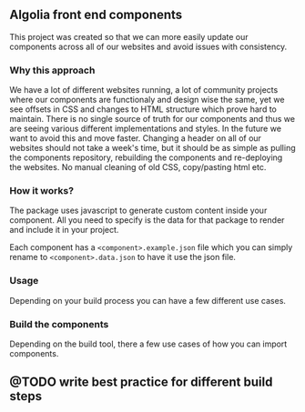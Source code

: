 ## Algolia front end components

This project was created so that we can more easily update our components across all of our websites and avoid issues with consistency. 

### Why this approach

We have a lot of different websites running, a lot of community projects where our components are functionaly and design wise the same, yet we see offsets in CSS and changes to HTML structure which prove hard to maintain. There is no single source of truth for our components and thus we are seeing various different implementations and styles. In the future we want to avoid this and move faster. Changing a header on all of our websites should not take a week's time, but it should be as simple as pulling the components repository, rebuilding the components and re-deploying the websites. No manual cleaning of old CSS, copy/pasting html etc.

### How it works?
The package uses javascript to generate custom content inside your component. All you need to specify is the data for that package to render and include it in your project.

Each component has a `<component>.example.json` file which you can simply rename to `<component>.data.json` to have it use the json file.


### Usage

Depending on your build process you can have a few different use cases.

### Build the components

Depending on the build tool, there a few use cases of how you can import components.

## @TODO write best practice for different build steps





